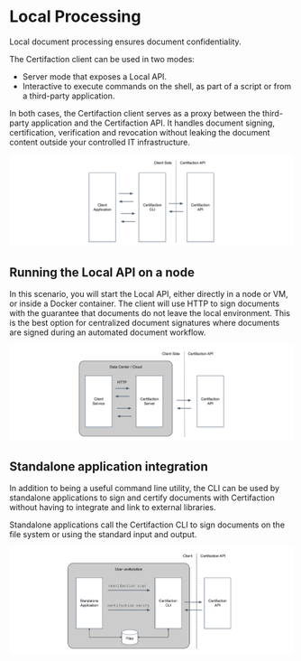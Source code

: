 # Local Processing

Local document processing ensures document confidentiality.

The Certifaction client can be used in two modes:

- Server mode that exposes a Local API.
- Interactive to execute commands on the shell, as part of a script or from a third-party application.

In both cases, the Certifaction client serves as a proxy between the third-party application and the Certifaction
API. It handles document signing, certification, verification and revocation without
leaking the document content outside your controlled IT infrastructure.

![Principles diagram](../assets/principles-diagram.svg)

## Running the Local API on a node

In this scenario, you will start the Local API, either
directly in a node or VM, or inside a Docker container. The client will use
HTTP to sign documents with the guarantee that documents do not leave
the local environment. This is the best option for centralized document
signatures where documents are signed during an automated document workflow.

![HTTP server mode diagram](../assets/http-server-mode-diagram.svg)

## Standalone application integration

In addition to being a useful command line utility, the CLI can be used by
standalone applications to sign and certify documents with Certifaction without having to
integrate and link to external libraries.

Standalone applications call the Certifaction CLI to sign documents on the
file system or using the standard input and output.

![Standalone application diagram](../assets/standalone-application-diagram.svg)
